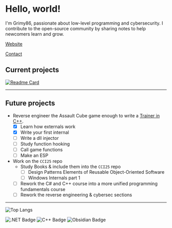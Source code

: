 # Hello, world!
I'm Grimy86, passionate about low-level programming and cybersecurity. I contribute to the open-source community by sharing notes to help newcomers learn and grow.

[Website](https://grimy86.github.io/)

[Contact](mailto:grimy86@proton.me)

## Current projects
[![Readme Card](https://github-readme-stats.vercel.app/api/pin/?username=grimy86&repo=CCI25&theme=white)](https://github.com/grimy86/CCI25)

---

## Future projects
- Reverse engineer the Assault Cube game enough to write a [Trainer in C++](https://github.com/grimy86/AssaultCubeTrainer).
  - [X] Learn how externals work
  - [X] Write your first internal
  - [ ] Write a dll injector
  - [ ] Study function hooking
  - [ ] Call game functions
  - [ ] Make an ESP
- Work on the `CCI25` repo
  - Study Books & include them into the `CCI25` repo
    - [ ] Design Patterns Elements of Reusable Object-Oriented Software
    - [ ] Windows Internals part 1
  - [ ] Rework the C# and C++ course into a more unified programming fundamentals course
  - [ ] Rework the reverse engineering & cybersec sections

---

<!-- https://badges.pages.dev/ -->
![Top Langs](https://github-readme-stats.vercel.app/api/top-langs/?username=grimy86&langs_count=10&theme=white&hide_title=true&size_weight=0.5&count_weight=0.5)

![.NET Badge](https://img.shields.io/badge/.NET-512BD4?logo=dotnet&logoColor=fff&style=flat-square)
![C++ Badge](https://img.shields.io/badge/C%2B%2B-00599C?logo=cplusplus&logoColor=fff&style=flat-square)
![Obsidian Badge](https://img.shields.io/badge/Obsidian-7C3AED?logo=obsidian&logoColor=fff&style=flat-square)
